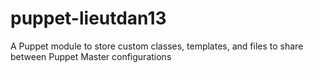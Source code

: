 puppet-lieutdan13
=================

A Puppet module to store custom classes, templates, and files to share between Puppet Master configurations
